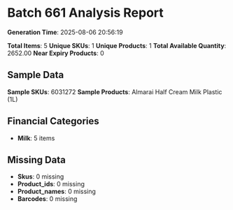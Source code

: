 # Batch 661 Analysis Report

**Generation Time**: 2025-08-06 20:56:19

**Total Items**: 5
**Unique SKUs**: 1
**Unique Products**: 1
**Total Available Quantity**: 2652.00
**Near Expiry Products**: 0

## Sample Data
**Sample SKUs**: 6031272
**Sample Products**: Almarai Half Cream Milk Plastic (1L)

## Financial Categories
- **Milk**: 5 items

## Missing Data
- **Skus**: 0 missing
- **Product_ids**: 0 missing
- **Product_names**: 0 missing
- **Barcodes**: 0 missing

